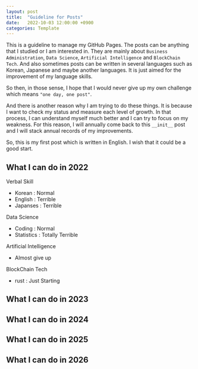 ```yaml
---
layout: post
title:  "Guideline for Posts"
date:   2022-10-03 12:00:00 +0900
categories: Template
---
```



This is a guideline to manage my GitHub Pages. The posts can be anything that I studied or I am interested in. They are mainly about ```Business Administration```, ```Data Science```, ```Artificial Intelligence``` and ```BlockChain Tech```. And also sometimes posts can be written in several languages such as Korean, Japanese and maybe another languages. It is just aimed for the improvement of my language skills.

So then, in those sense, I hope that I would never give up my own challenge which means ```"one day, one post"```.


And there is another reason why I am trying to do these things. It is because  I want to check my status and measure each level of growth. In that process, I can understand myself much better and I can try to focus on my weakness. For this reason, I will annually come back to this ```__init__``` post and I will stack annual records of my improvements.


So, this is my first post which is written in English. I wish that it could be a good start. 


## What I can do in 2022
Verbal Skill
 * Korean : Normal
 * English : Terrible
 * Japanses : Terrible

Data Science
* Coding : Normal
* Statistics : Totally Terrible

Artificial Intelligence
* Almost give up

BlockChain Tech
* rust : Just Starting





## What I can do in 2023



## What I can do in 2024




## What I can do in 2025




## What I can do in 2026
